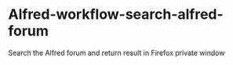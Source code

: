 # Alfred-workflow-search-alfred-forum
Search the Alfred forum and return result in Firefox private window

